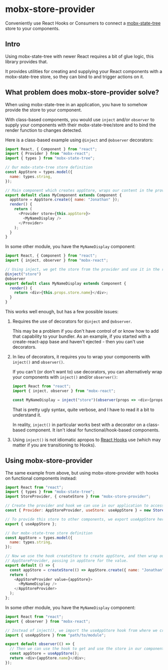 # mobx-store-provider

Conveniently use React Hooks or Consumers to connect a [mobx-state-tree](https://mobx-state-tree.js.org) store to your components.

## Intro

Using mobx-state-tree with newer React requires a bit of glue logic, this library provides that.

It provides utilities for creating and supplying your React components with a mobx-state-tree store, so they can bind to and trigger actions on it.

## What problem does mobx-store-provider solve?

When using mobx-state-tree in an application, you have to somehow provide the store to your component.

With class-based components, you would use `inject` and/or `observer` to supply your components with their mobx-state-tree/store and to bind the render function to changes detected.

Here is a class-based example using `@inject` and `@observer` decorators:

```javascript
import React, { Component } from "react";
import { Provider } from "mobx-react";
import { types } from "mobx-state-tree";

// Our mobx-state-tree store definition
const AppStore = types.model({
  name: types.string,
});

// Main component which creates appStore, wraps our content in the provider and passes it as the store value.
export default class MyComponent extends Component {
  appStore = AppStore.create({ name: "Jonathan" });
  render() {
    return (
      <Provider store={this.appStore}>
        <MyNameDisplay />
      </Provider>
    );
  }
}
```

In some other module, you have the `MyNameDisplay` component:

```javascript
import React, { Component } from "react";
import { inject, observer } from "mobx-react";

// Using inject, we get the store from the provider and use it in the render method.
@inject("store")
@observer
export default class MyNameDisplay extends Component {
  render() {
    return <div>{this.props.store.name}</div>;
  }
}
```

This works well enough, but has a few possible issues:

1. Requires the use of decorators for `@inject` and `@observer`.

   This may be a problem if you don't have control of or know how to add that capability to your bundler. As an example, if you started with a create-react-app base and haven't ejected - then you can't use decorators.

1. In lieu of decorators, it requires you to wrap your components with `inject()` and `observer()`.

   If you can't (or don't want to) use decorators, you can alternatively wrap your components with `inject()` and/or `observer()`:

   ```javascript
   import React from "react";
   import { inject, observer } from "mobx-react";

   const MyNameDisplay = inject("store")(observer(props => <div>{props.store.name}</div>));
   ```

   That is pretty ugly syntax, quite verbose, and I have to read it a bit to understand it.

   In reality, `inject()` in particular works best with a decorator on a class-based component. It isn't ideal for functional/hook-based components.

1. Using `inject()` is not idiomatic apropos to [React Hooks](https://reactjs.org/docs/hooks-reference.html) use (which may matter if you are transitioning to Hooks).

## Using mobx-store-provider

The same example from above, but using mobx-store-provider with hooks on functional components instead:

```javascript
import React from "react";
import { types } from "mobx-state-tree";
import StoreProvider, { createStore } from "mobx-store-provider";

// Create the provider and hook we can use in our application to access this store
const { Provider: AppStoreProvider, useStore: useAppStore } = new StoreProvider();

// To provide this store to other components, we export useAppStore here and then import it elsewhere:
export { useAppStore };

// Our mobx-state-tree store definition
const AppStore = types.model({
  name: types.string,
});

// Now we use the hook createStore to create appStore, and then wrap our application with
// AppStoreProvider, passing in appStore for the value.
export default () => {
  const appStore = createStore(() => AppStore.create({ name: "Jonathan" }));
  return (
    <AppStoreProvider value={appStore}>
      <MyNameDisplay />
    </AppStoreProvider>
  );
};
```

In some other module, you have the `MyNameDisplay` component:

```javascript
import React from "react";
import { observer } from "mobx-react";

// Instead of inject(), we import the useAppStore hook from where we created it.
import { useAppStore } from "path/to/module";

export default observer(() => {
  // Then we can use the hook to get and use the store in our component
  const appStore = useAppStore();
  return <div>{appStore.name}</div>;
});
```
